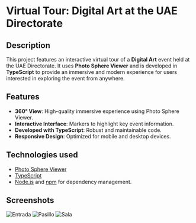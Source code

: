 # Virtual Tour: Digital Art at the UAE Directorate

## Description
This project features an interactive virtual tour of a **Digital Art** event held at the UAE Directorate. It uses **Photo Sphere Viewer** and is developed in **TypeScript** to provide an immersive and modern experience for users interested in exploring the event from anywhere.

## Features
- **360° View**: High-quality immersive experience using Photo Sphere Viewer.
- **Interactive Interface**: Markers to highlight key event information.
- **Developed with TypeScript**: Robust and maintainable code.
- **Responsive Design**: Optimized for mobile and desktop devices.

## Technologies used
- [Photo Sphere Viewer](https://photo-sphere-viewer.js.org/)
- [TypeScript](https://www.typescriptlang.org/)
- [Node.js](https://nodejs.org/) and [npm](https://www.npmjs.com/) for dependency management.

## Screenshots
![Entrada](https://i.imgur.com/2o8A3Vv.jpeg)
![Pasillo](https://i.imgur.com/o74TMI8.jpeg)
![Sala](https://i.imgur.com/ZFOEptt.jpeg)
